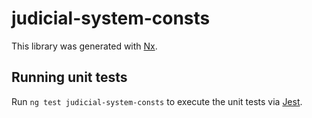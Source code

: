 <!-- gitbook-ignore -->

# judicial-system-consts

This library was generated with [Nx](https://nx.dev).

## Running unit tests

Run `ng test judicial-system-consts` to execute the unit tests via [Jest](https://jestjs.io).
